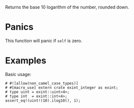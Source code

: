Returns the base 10 logarithm of the number, rounded down.

# Panics

This function will panic if `self` is zero.

# Examples

Basic usage:

```
# #![allow(non_camel_case_types)]
# #[macro_use] extern crate exint_integer as exint;
# type uint = exint::uint<4>;
# type int  = exint::int<4>;
assert_eq!(uint!(10).ilog10(), 1);
```
